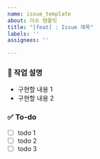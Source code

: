 ```yaml
---
name: issue_template
about: 이슈 템플릿
title: "[feat] : Issue 제목"
labels: ''
assignees: ''

---
```


### 💼 작업 설명
- 구현할 내용 1
- 구현할 내용 2

### ✅ To-do 
- [ ] todo 1
- [ ] todo 2
- [ ] todo 3
